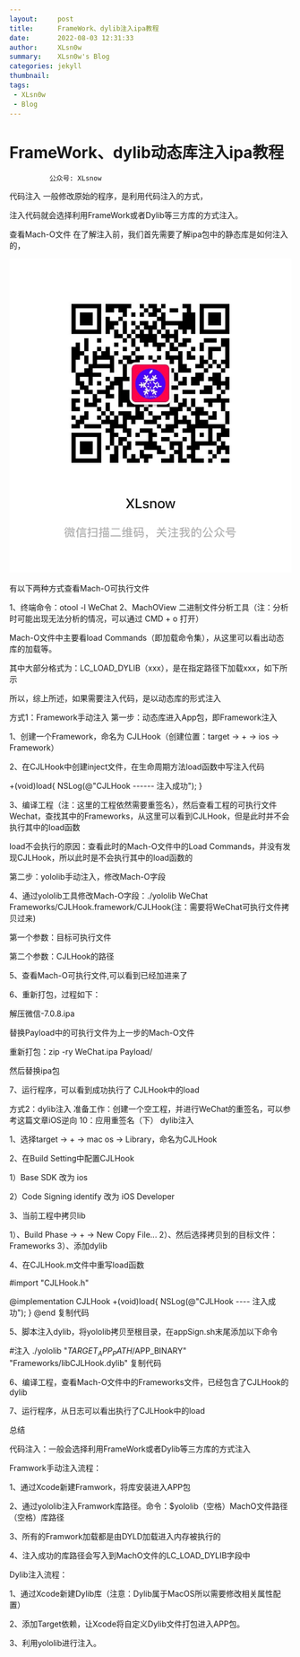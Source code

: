```yaml
---
layout:     post
title:      FrameWork、dylib注入ipa教程
date:       2022-08-03 12:31:33
author:     XLsn0w
summary:    XLsn0w's Blog
categories: jekyll
thumbnail:  
tags:
 - XLsn0w
 - Blog
---
```


# FrameWork、dylib动态库注入ipa教程
              公众号: XLsnow

代码注入
一般修改原始的程序，是利用代码注入的方式，

注入代码就会选择利用FrameWork或者Dylib等三方库的方式注入。

查看Mach-O文件
在了解注入前，我们首先需要了解ipa包中的静态库是如何注入的，

![](https://github.com/XLsn0w/XLsn0w.github.io/blob/master/Assets/%E5%85%AC%E4%BC%97%E5%8F%B7XLsnow.JPG?raw=true)

有以下两种方式查看Mach-O可执行文件

1、终端命令：otool -l WeChat
2、MachOView 二进制文件分析工具（注：分析时可能出现无法分析的情况，可以通过 CMD + o 打开）

Mach-O文件中主要看load Commands（即加载命令集），从这里可以看出动态库的加载等。

其中大部分格式为：LC_LOAD_DYLIB（xxx），是在指定路径下加载xxx，如下所示

所以，综上所述，如果需要注入代码，是以动态库的形式注入

方式1：Framework手动注入
第一步：动态库进入App包，即Framework注入


1、创建一个Framework，命名为 CJLHook（创建位置：target -> + -> ios -> Framework）



2、在CJLHook中创建inject文件，在生命周期方法load函数中写注入代码


+(void)load{
    NSLog(@"CJLHook ------ 注入成功");
}


3、编译工程（注：这里的工程依然需要重签名），然后查看工程的可执行文件Wechat，查找其中的Frameworks，从这里可以看到CJLHook，但是此时并不会执行其中的load函数

load不会执行的原因：查看此时的Mach-O文件中的Load Commands，并没有发现CJLHook，所以此时是不会执行其中的load函数的

第二步：yololib手动注入，修改Mach-O字段


4、通过yololib工具修改Mach-O字段：./yololib WeChat Frameworks/CJLHook.framework/CJLHook(注：需要将WeChat可执行文件拷贝过来)



第一个参数：目标可执行文件


第二个参数：CJLHook的路径




5、查看Mach-O可执行文件,可以看到已经加进来了



6、重新打包，过程如下：


解压微信-7.0.8.ipa


替换Payload中的可执行文件为上一步的Mach-O文件


重新打包：zip -ry WeChat.ipa Payload/


然后替换ipa包




7、运行程序，可以看到成功执行了 CJLHook中的load



方式2：dylib注入
准备工作：创建一个空工程，并进行WeChat的重签名，可以参考这篇文章iOS逆向 10：应用重签名（下）
dylib注入


1、选择target -> + -> mac os -> Library，命名为CJLHook



2、在Build Setting中配置CJLHook


1）Base SDK 改为 ios


2）Code Signing identify 改为 iOS Developer




3、当前工程中拷贝lib


1）、Build Phase -> + -> New Copy File...
2）、然后选择拷贝到的目标文件：Frameworks
3）、添加dylib



4、在CJLHook.m文件中重写load函数


#import "CJLHook.h"

@implementation CJLHook
+(void)load{
    NSLog(@"CJLHook ---- 注入成功");
}
@end
复制代码

5、脚本注入dylib，将yololib拷贝至根目录，在appSign.sh末尾添加以下命令

#注入
./yololib "$TARGET_APP_PATH/$APP_BINARY" "Frameworks/libCJLHook.dylib"
复制代码


6、编译工程，查看Mach-O文件中的Frameworks文件，已经包含了CJLHook的dylib



7、运行程序，从日志可以看出执行了CJLHook中的load



总结


代码注入：一般会选择利用FrameWork或者Dylib等三方库的方式注入


Framwork手动注入流程：


1、通过Xcode新建Framwork，将库安装进入APP包


2、通过yololib注入Framwork库路径。命令：$yololib（空格）MachO文件路径（空格）库路径


3、所有的Framwork加载都是由DYLD加载进入内存被执行的


4、注入成功的库路径会写入到MachO文件的LC_LOAD_DYLIB字段中




Dylib注入流程：


1、通过Xcode新建Dylib库（注意：Dylib属于MacOS所以需要修改相关属性配置）


2、添加Target依赖，让Xcode将自定义Dylib文件打包进入APP包。


3、利用yololib进行注入。


[1]: https://xlsn0w.github.io

